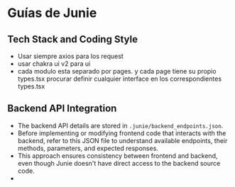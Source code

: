 # Guías de Junie

## Tech Stack and Coding Style
- Usar siempre axios para los request
- usar chakra ui v2 para ui
- cada modulo esta separado por pages. y cada page tiene su propio types.tsx
   procurar definir cualquier interface en los correspondientes types.tsx

## Backend API Integration
- The backend API details are stored in `.junie/backend_endpoints.json`.
- Before implementing or modifying frontend code that interacts with the backend, refer to this JSON file to understand available endpoints, their methods, parameters, and expected responses.
- This approach ensures consistency between frontend and backend, even though Junie doesn't have direct access to the backend source code.
- 